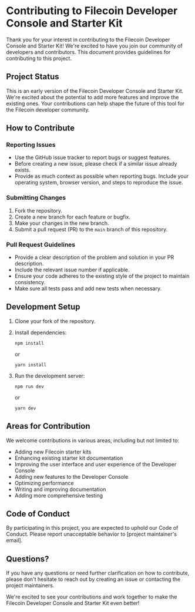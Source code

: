 # Contributing to Filecoin Developer Console and Starter Kit

Thank you for your interest in contributing to the Filecoin Developer Console and Starter Kit! We're excited to have you join our community of developers and contributors. This document provides guidelines for contributing to this project.

## Project Status

This is an early version of the Filecoin Developer Console and Starter Kit. We're excited about the potential to add more features and improve the existing ones. Your contributions can help shape the future of this tool for the Filecoin developer community.

## How to Contribute

### Reporting Issues

- Use the GitHub issue tracker to report bugs or suggest features.
- Before creating a new issue, please check if a similar issue already exists.
- Provide as much context as possible when reporting bugs. Include your operating system, browser version, and steps to reproduce the issue.

### Submitting Changes

1. Fork the repository.
2. Create a new branch for each feature or bugfix.
3. Make your changes in the new branch.
4. Submit a pull request (PR) to the `main` branch of this repository.

### Pull Request Guidelines

- Provide a clear description of the problem and solution in your PR description.
- Include the relevant issue number if applicable.
- Ensure your code adheres to the existing style of the project to maintain consistency.
- Make sure all tests pass and add new tests when necessary.

## Development Setup

1. Clone your fork of the repository.
2. Install dependencies:

   ```
   npm install
   ```

   or

   ```
   yarn install
   ```

3. Run the development server:

   ```
   npm run dev
   ```

   or

   ```
   yarn dev
   ```

## Areas for Contribution

We welcome contributions in various areas, including but not limited to:

- Adding new Filecoin starter kits
- Enhancing existing starter kit documentation
- Improving the user interface and user experience of the Developer Console
- Adding new features to the Developer Console
- Optimizing performance
- Writing and improving documentation
- Adding more comprehensive testing

## Code of Conduct

By participating in this project, you are expected to uphold our Code of Conduct. Please report unacceptable behavior to [project maintainer's email].

## Questions?

If you have any questions or need further clarification on how to contribute, please don't hesitate to reach out by creating an issue or contacting the project maintainers.

We're excited to see your contributions and work together to make the Filecoin Developer Console and Starter Kit even better!

